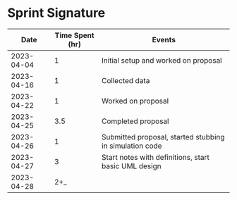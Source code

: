 # Sprint Signature

| Date       | Time Spent (hr) | Events                                                  |
|------------|-----------------|---------------------------------------------------------|
| 2023-04-04 | 1               | Initial setup and worked on proposal                    |
| 2023-04-16 | 1               | Collected data                                          |
| 2023-04-22 | 1               | Worked on proposal                                      |
| 2023-04-25 | 3.5             | Completed proposal                                      |
| 2023-04-26 | 1               | Submitted proposal, started stubbing in simulation code |
| 2023-04-27 | 3               | Start notes with definitions, start basic UML design    |
| 2023-04-28 | 2+_             |                                                         |
